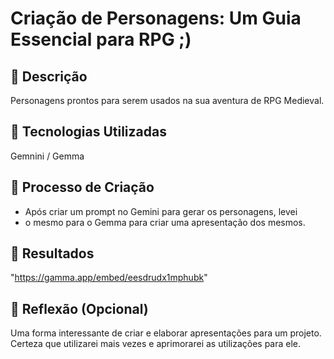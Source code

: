 # Criação de Personagens: Um Guia Essencial para RPG ;)

## 📒 Descrição
Personagens prontos para serem usados na sua aventura de RPG Medieval.


## 🤖 Tecnologias Utilizadas
Gemnini / Gemma


## 🧐 Processo de Criação
- Após criar um prompt no Gemini para gerar os personagens, levei
- o mesmo para o Gemma para criar uma apresentação dos mesmos.

## 🚀 Resultados
"https://gamma.app/embed/eesdrudx1mphubk"

## 💭 Reflexão (Opcional)
Uma forma interessante de criar e elaborar apresentações para um projeto. 
Certeza que utilizarei mais vezes e aprimorarei as utilizações para ele. 
